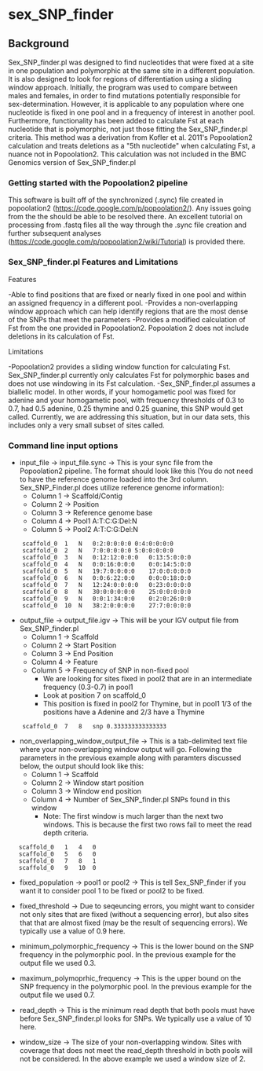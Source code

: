 sex_SNP_finder
==============
Background
--------------
Sex_SNP_finder.pl was designed to find nucleotides that were fixed at a site in one population and polymorphic at the same site in a different population. It is also designed to look for regions of differentiation using a sliding window approach. Initially, the program was used to compare between males and females, in order to find mutations potentially responsible for sex-determination. However, it is applicable to any population where one nucleotide is fixed in one pool and in a frequency of interest in another pool. Furthermore, functionality has been added to calculate Fst at each nucleotide that is polymorphic, not just those fitting the Sex_SNP_finder.pl criteria. This method was a derivation from Kofler et al. 2011's Popoolation2 calculation and treats deletions as a "5th nucleotide" when calculating Fst, a nuance not in Popoolation2. This calculation was not included in the BMC Genomics version of Sex_SNP_finder.pl

### Getting started with the Popoolation2 pipeline

This software is built off of the synchronized (.sync) file created in popoolation2 (https://code.google.com/p/popoolation2/). Any issues going from the the should be able to be resolved there. An excellent tutorial on processing from .fastq files all the way through the .sync file creation and further subsequent analyses (https://code.google.com/p/popoolation2/wiki/Tutorial) is provided there.

### Sex_SNP_finder.pl Features and Limitations

Features

-Able to find positions that are fixed or nearly fixed in one pool and within an assigned frequency in a different pool. -Provides a non-overlapping window approach which can help identify regions that are the most dense of the SNPs that meet the parameters -Provides a modified calculation of Fst from the one provided in Popoolation2. Popoolation 2 does not include deletions in its calculation of Fst.

Limitations

-Popoolation2 provides a sliding window function for calculating Fst. Sex_SNP_finder.pl currently only calculates Fst for polymorphic bases and does not use windowing in its Fst calculation. -Sex_SNP_finder.pl assumes a biallelic model. In other words, if your homogametic pool was fixed for adenine and your homogametic pool, with frequency thresholds of 0.3 to 0.7, had 0.5 adenine, 0.25 thymine and 0.25 guanine, this SNP would get called. Currently, we are addressing this situation, but in our data sets, this includes only a very small subset of sites called.

### Command line input options

* input_file -> input_file.sync -> This is your sync file from the Popoolation2 pipeline. The format should look like this (You do not need to have the reference genome loaded into the 3rd column. Sex_SNP_Finder.pl does utilize reference genome information):
    - Column 1 -> Scaffold/Contig
    - Column 2 -> Position
    - Column 3 -> Reference genome base
    - Column 4 -> Pool1 A:T:C:G:Del:N
    - Column 5 -> Pool2 A:T:C:G:Del:N
```
    scaffold_0	1	N	0:2:0:0:0:0	0:4:0:0:0:0
    scaffold_0	2	N	7:0:0:0:0:0	5:0:0:0:0:0
    scaffold_0	3	N	0:12:12:0:0:0	0:13:5:0:0:0
    scaffold_0	4	N	0:0:16:0:0:0	0:0:14:5:0:0
    scaffold_0	5	N	19:7:0:0:0:0	17:0:0:0:0:0
    scaffold_0	6	N	0:0:6:22:0:0	0:0:0:18:0:0
    scaffold_0	7	N	12:24:0:0:0:0	0:23:0:0:0:0
    scaffold_0	8	N	30:0:0:0:0:0	25:0:0:0:0:0
    scaffold_0	9	N	0:0:1:34:0:0	0:2:0:26:0:0
    scaffold_0	10	N	38:2:0:0:0:0	27:7:0:0:0:0
```

* output_file -> output_file.igv -> This will be your IGV output file from Sex_SNP_finder.pl 
    - Column 1 -> Scaffold
    - Column 2 -> Start Position
    - Column 3 -> End Position
    - Column 4 -> Feature
    - Column 5 -> Frequency of SNP in non-fixed pool
        * We are looking for sites fixed in pool2 that are in an intermediate frequency (0.3-0.7) in pool1
        * Look at position 7 on scaffold_0
        * This position is fixed in pool2 for Thymine, but in pool1 1/3 of the positions have a Adenine and 2/3 have a Thymine

    
``` 
    scaffold_0	7	8	snp	0.333333333333333
```

* non_overlapping_window_output_file -> This is a tab-delimited text file where your non-overlapping window output will go. Following the parameters in the previous example along with paramters discussed below, the output should look like this:
   - Column 1 -> Scaffold
   - Column 2 -> Window start position
   - Column 3 -> Window end position
   - Column 4 -> Number of Sex_SNP_finder.pl SNPs found in this window
      * Note: The first window is much larger than the next two windows. This is because the first two rows fail to meet the read depth criteria.
```
   scaffold_0	1	4	0
   scaffold_0	5	6	0
   scaffold_0	7	8	1
   scaffold_0	9	10	0
```

* fixed_population -> pool1 or pool2 -> This is tell Sex_SNP_finder if you want it to consider pool 1 to be fixed or pool2 to be fixed.

* fixed_threshold -> Due to seqeuncing errors, you might want to consider not only sites that are fixed (without a sequencing error), but also sites that that are almost fixed (may be the result of sequencing errors). We typically use a value of 0.9 here.

* minimum_polymorphic_frequency -> This is the lower bound on the SNP frequency in the polymorphic pool. In the previous example for the output file we used 0.3.

* maximum_polymoprhic_frequency -> This is the upper bound on the SNP frequency in the polymorphic pool. In the previous example for the output file we used 0.7.

* read_depth -> This is the minimum read depth that both pools must have before Sex_SNP_finder.pl looks for SNPs. We typically use a value of 10 here.

* window_size -> The size of your non-overlapping window. Sites with coverage that does not meet the read_depth threshold in both pools will not be considered. In the above example we used a window size of 2. 

